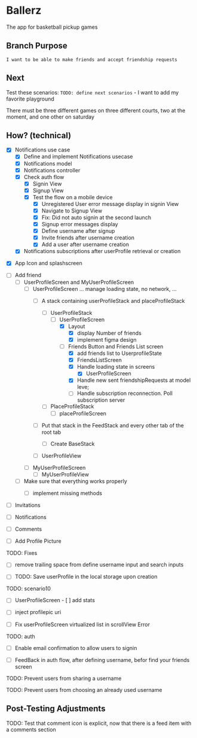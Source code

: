 # Ballerz
The app for basketball pickup games


## Branch Purpose
    I want to be able to make friends and accept friendship requests
## Next 
Test these scenarios:
    `TODO: define next scenarios` 
    - I want to add my favorite playground
        
There must be three different games on three different courts, two at the moment, and one other on saturday


## How? (technical)

- [x] Notifications use case
    - [x] Define and implement Notifications usecase
    - [x] Notifications model
    - [x] Notifications controller
    * [x] Check auth flow
        - [x] Signin View
        - [x] Signup View
        - [x] Test the flow on a mobile device
            - [x] Unregistered User error message display in signin View 
            - [x] Navigate to Signup View
            * [x] Fix: Did not auto signin at the second launch
            - [x] Signup error messages display
            - [x] Define username after signup
            - [x] Invite friends after username creation
            - [x] Add a user after username creation
    - [x] Notifications subscriptions after userProfile retrieval or creation

* [x] App Icon and splashscreen

- [ ] Add friend
    - [ ] UserProfileScreen and MyUserProfileScreen
        - [ ] UserProfileScreen ... manage loading state, no network, ...
            - [ ] A stack containing userProfileStack and placeProfileStack
                - [ ] UserProfileStack
                    - [ ] UserProfileScreen
                        - [x] Layout
                            - [x] display Number of friends
                            - [x] implement figma design
                        - [ ] Friends Button and Friends List screen
                            - [x] add friends list to UserprofileState
                            - [x] FriendsListScreen
                            * [x] Handle loading state in screens
                                - [x] UserProfileScreen
                            * [x] Handle new sent friendshipRequests at model leve;
                            * [ ] Handle subscription reconnection. Poll subscription server
                - [ ] PlaceProfileStack
                    - [ ] placeProfileScreen
            - [ ] Put that stack in the FeedStack and every other tab of the root tab

                - [ ] Create BaseStack
            - [ ] UserProfileView 

        - [ ] MyUserProfileScreen
            - [ ] MyUserProfileView

    - [ ] Make sure that everything works properly
        - [ ] implement missing methods


 

<!-- - [ ] Add place -->
- [ ] Invitations
- [ ] Notifications
- [ ] Comments


- [ ] Add Profile Picture




TODO: Fixes
- [ ] remove trailing space from define username input and search inputs 

* [ ] TODO: Save userProfile in the local storage upon creation


TODO: scenario10
- [ ] UserProfileScreen
            - [ ] add stats
* [ ] inject profilepic uri
* [ ] Fix userProfileScreen virtualized list in scrollView Error


TODO: auth
* [ ] Enable email confirmation to allow users to signin 
- [ ] FeedBack in auth flow, after defining username, befor find your friends screen


TODO: Prevent users from sharing a username


TODO: Prevent users from choosing an already used username





## Post-Testing Adjustments
TODO: Test that comment icon is explicit, now that there is a feed item with a comments section